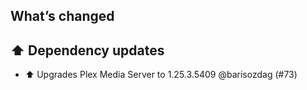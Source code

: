 ## What’s changed

## ⬆️ Dependency updates

- ⬆️ Upgrades Plex Media Server to 1.25.3.5409 @barisozdag (#73)
